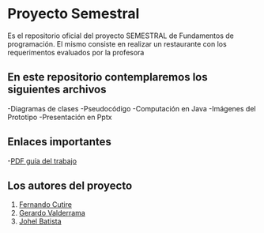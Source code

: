 # Proyecto Semestral
 Es el repositorio oficial del proyecto SEMESTRAL de Fundamentos de programación.
 El mismo consiste en realizar un restaurante con los requerimentos evaluados por la profesora
 

## En este repositorio contemplaremos los siguientes archivos
-Diagramas de clases
-Pseudocódigo
-Computación en Java
-Imágenes del Prototipo
-Presentación en Pptx

## Enlaces importantes
-[PDF guía del trabajo](https://github.com/FernandoC1217/Proyecto_Semestral/blob/master/Proyecto%20Final%20Restaurante.pdf)

## Los autores del proyecto
1. [Fernando Cutire](https://github.com/FernandoC1217)
2. [Gerardo Valderrama](https://github.com/genrique14)
3. [Johel Batista](https://ayudinga.com/)

